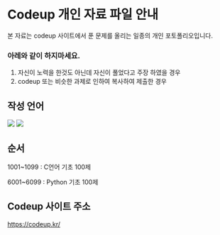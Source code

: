 # Codeup 개인 자료 파일 안내
본 자료는 codeup 사이트에서 푼 문제를 올리는 일종의 개인 포토폴리오입니다.
### 아레와 같이 하지마세요.
1. 자신이 노력을 한것도 아닌데 자신이 풀었다고 주장 하였을 경우
2. codeup 또는 비슷한 과제로 인하여 복사하여 제출한 경우
## 작성 언어
<img src="https://img.shields.io/badge/c-A8B9CC?style=for-the-badge&logo=C&logoColor=white"> <img src="https://img.shields.io/badge/Python-3776AB?style=for-the-badge&logo=python&logoColor=white">
## 순서
1001~1099 : C언어 기초 100제

6001~6099 : Python 기초 100제
## Codeup 사이트 주소
https://codeup.kr/
